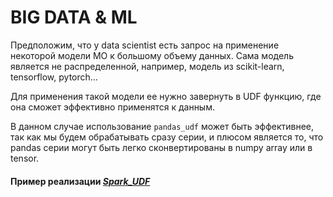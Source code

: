 # BIG DATA & ML 

Предположим, что у data scientist есть запрос на применение некоторой модели МО
к большому объему данных. Сама модель является не распределенной, например, модель из scikit-learn, tensorflow, pytorch...

Для применения такой модели ее нужно завернуть в UDF функцию, где она сможет эффективно применятся к данным.

В данном случае использование `pandas_udf` может быть эффективнее, 
так как мы будем обрабатывать сразу серии, и плюсом является то, 
что pandas серии могут быть легко сконвертированы в numpy array или в tensor.

#### Пример реализации [*Spark_UDF*][1]

[1]:https://github.com/loverberg/portfolio/blob/main/BigML/UndistributedModelViaSpark/Spark%20UDF.ipynb
